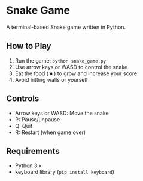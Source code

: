 # Snake Game

A terminal-based Snake game written in Python.

## How to Play

1. Run the game: `python snake_game.py`
2. Use arrow keys or WASD to control the snake
3. Eat the food (★) to grow and increase your score
4. Avoid hitting walls or yourself

## Controls

- Arrow keys or WASD: Move the snake
- P: Pause/unpause
- Q: Quit
- R: Restart (when game over)

## Requirements

- Python 3.x
- keyboard library (`pip install keyboard`)
